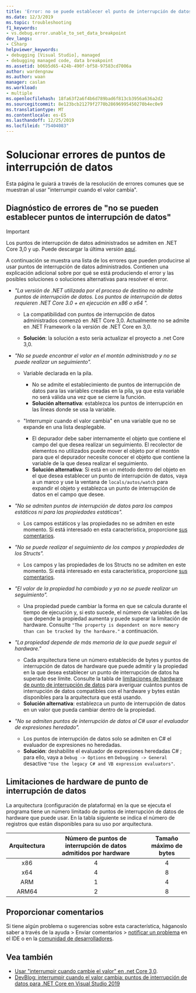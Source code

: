 ```yaml
---
title: 'Error: no se puede establecer el punto de interrupción de datos | Microsoft Docs'
ms.date: 12/3/2019
ms.topic: troubleshooting
f1_keywords:
- vs.debug.error.unable_to_set_data_breakpoint
dev_langs:
- CSharp
helpviewer_keywords:
- debugging [Visual Studio], managed
- debugging managed code, data breakpoint
ms.assetid: b06b5d65-424b-490f-bf58-97583cd7006a
author: wardengnaw
ms.author: waan
manager: caslan
ms.workload:
- multiple
ms.openlocfilehash: 18fa63f2a6f4b6d789bad6f813cb3956a636a2d2
ms.sourcegitcommit: 8e123bcb21279f2770b28696995450270b4ec0e9
ms.translationtype: MT
ms.contentlocale: es-ES
ms.lasthandoff: 12/25/2019
ms.locfileid: "75404083"
---
```

# <a name="troubleshooting-data-breakpoint-errors"></a>Solucionar errores de puntos de interrupción de datos
Esta página le guiará a través de la resolución de errores comunes que se muestran al usar "interrumpir cuando el valor cambia".

## <a name="diagnosing-unable-to-set-data-breakpoint-errors"></a>Diagnóstico de errores de "no se pueden establecer puntos de interrupción de datos"
> [!IMPORTANT]
> Los puntos de interrupción de datos administrados se admiten en .NET Core 3,0 y up. Puede descargar la última versión [aquí](https://dotnet.microsoft.com/download).

A continuación se muestra una lista de los errores que pueden producirse al usar puntos de interrupción de datos administrados. Contienen una explicación adicional sobre por qué se está produciendo el error y las posibles soluciones o soluciones alternativas para resolver el error.

- *"La versión de .NET utilizada por el proceso de destino no admite puntos de interrupción de datos. Los puntos de interrupción de datos requieren .NET Core 3.0 + en ejecución en x86 o x64 ".*

    - La compatibilidad con puntos de interrupción de datos administrados comenzó en .NET Core 3,0. Actualmente no se admite en .NET Framework o la versión de .NET Core en 3,0. 
    
    - **Solución**: la solución a esto sería actualizar el proyecto a .net Core 3,0.

- *"No se puede encontrar el valor en el montón administrado y no se puede realizar un seguimiento".*
    - Variable declarada en la pila.
        - No se admite el establecimiento de puntos de interrupción de datos para las variables creadas en la pila, ya que esta variable no será válida una vez que se cierre la función.
        - **Solución alternativa**: establezca los puntos de interrupción en las líneas donde se usa la variable.

    - "Interrumpir cuando el valor cambia" en una variable que no se expande en una lista desplegable.
        - El depurador debe saber internamente el objeto que contiene el campo del que desea realizar un seguimiento. El recolector de elementos no utilizados puede mover el objeto por el montón para que el depurador necesite conocer el objeto que contiene la variable de la que desea realizar el seguimiento. 
        - **Solución alternativa**: Si está en un método dentro del objeto en el que desea establecer un punto de interrupción de datos, vaya a un marco y use la ventana de `locals/autos/watch` para expandir el objeto y establezca un punto de interrupción de datos en el campo que desee.

- *"No se admiten puntos de interrupción de datos para los campos estáticos ni para las propiedades estáticas".*
    
    - Los campos estáticos y las propiedades no se admiten en este momento. Si está interesado en esta característica, proporcione [sus comentarios](#provide-feedback).

- *"No se puede realizar el seguimiento de los campos y propiedades de los Structs".*

    - Los campos y las propiedades de los Structs no se admiten en este momento. Si está interesado en esta característica, proporcione [sus comentarios](#provide-feedback).

- *"El valor de la propiedad ha cambiado y ya no se puede realizar un seguimiento".*

    - Una propiedad puede cambiar la forma en que se calcula durante el tiempo de ejecución y, si esto sucede, el número de variables de las que depende la propiedad aumenta y puede superar la limitación de hardware. Consulte `"The property is dependent on more memory than can be tracked by the hardware."` a continuación.

- *"La propiedad depende de más memoria de la que puede seguir el hardware."*
    
    - Cada arquitectura tiene un número establecido de bytes y puntos de interrupción de datos de hardware que puede admitir y la propiedad en la que desea establecer un punto de interrupción de datos ha superado ese límite. Consulte la tabla de [limitaciones de hardware de punto de interrupción de datos](#data-breakpoint-hardware-limitations) para averiguar cuántos puntos de interrupción de datos compatibles con el hardware y bytes están disponibles para la arquitectura que está usando. 
    - **Solución alternativa**: establezca un punto de interrupción de datos en un valor que pueda cambiar dentro de la propiedad.

- *"No se admiten puntos de interrupción de datos al C# usar el evaluador de expresiones heredado".*

    - Los puntos de interrupción de datos solo se admiten en C# el evaluador de expresiones no heredadas. 
    - **Solución**: deshabilite el evaluador de expresiones heredadas C# ; para ello, vaya a `Debug -> Options` en `Debugging -> General` desactive `"Use the legacy C# and VB expression evaluators"`.

## <a name="data-breakpoint-hardware-limitations"></a>Limitaciones de hardware de punto de interrupción de datos

La arquitectura (configuración de plataforma) en la que se ejecuta el programa tiene un número limitado de puntos de interrupción de datos de hardware que puede usar. En la tabla siguiente se indica el número de registros que están disponibles para su uso por arquitectura.

| Arquitectura | Número de puntos de interrupción de datos admitidos por hardware | Tamaño máximo de bytes|
| :-------------: |:-------------:| :-------------:|
| x86 | 4 | 4 |
| x64 | 4 | 8 |
| ARM | 1 | 4 |
| ARM64 | 2 | 8 |

## <a name="provide-feedback"></a>Proporcionar comentarios
Si tiene algún problema o sugerencias sobre esta característica, háganoslo saber a través de la ayuda > Enviar comentarios > [notificar un problema](../ide/how-to-report-a-problem-with-visual-studio.md) en el IDE o en la [comunidad de desarrolladores](https://developercommunity.visualstudio.com/).

## <a name="see-also"></a>Vea también
- [Usar "interrumpir cuando cambie el valor" en .net Core 3,0](using-breakpoints.md#BKMK_set_a_data_breakpoint_native_cplusplus).
- [DevBlog: interrumpir cuando el valor cambia: puntos de interrupción de datos para .NET Core en Visual Studio 2019](https://devblogs.microsoft.com/visualstudio/break-when-value-changes-data-breakpoints-for-net-core-in-visual-studio-2019/)
